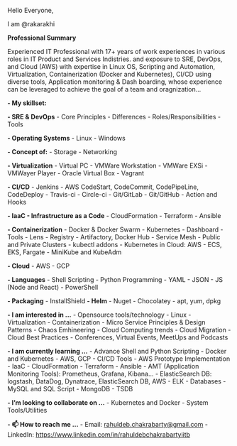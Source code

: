 Hello Everyone,

I am @rakarakhi

**Professional Summary**

Experienced IT Professional with 17+ years of work experiences in various roles in IT Product and Services Indistries. and exposure to SRE, DevOps, and Cloud (AWS) with expertise in Linux OS, Scripting and Automation, Virtualization, Containerization (Docker and Kubernetes), CI/CD using diverse tools, Application monitoring & Dash boarding, whose experience can be leveraged to achieve the goal of a team and oragnization...

**- My skillset:**

  **- SRE & DevOps**
      - Core Principles
      - Differences
      - Roles/Responsibilities
      - Tools
    
  **- Operating Systems**
      - Linux
      - Windows
    
  **- Concept of:**
      - Storage
      - Networking
    
  **- Virtualization**
      - Virtual PC
      - VMWare Workstation
      - VMWare EXSi
      - VMWayer Player
      - Oracle Virtual Box
      - Vagrant
    
  **- CI/CD**
      - Jenkins
      - AWS CodeStart, CodeCommit, CodePipeLine, CodeDeploy
      - Travis-ci
      - Circle-ci
      - Git/GitLab
      - Git/GitHub - Action and Hooks
    
  **- IaaC - Infrastructure as a Code**
      - CloudFormation
      - Terraform
      - Ansible
    
  **- Containerization**
      - Docker & Docker Swarm
      - Kubernetes
      - Dashboard
      - Tools - Lens
      - Registry - Artifactory, Docker Hub
      - Service Mesh
      - Public and Private Clusters
      - kubectl addons
      - Kubernetes in Cloud: AWS - ECS, EKS, Fargate
      - MiniKube and KubeAdm
    
  **- Cloud**
      - AWS
      - GCP
    
  **- Languages**
      - Shell Scripting
      - Python Programming
      - YAML
      - JSON
      - JS (Node and React)
      - PowerShell
    
  **- Packaging**
      - InstallShield
      **- Helm**
      - Nuget
      - Chocolatey
      - apt, yum, dpkg
    
**- I am interested in ...**
    - Opensource tools/technology
    - Linux
    - Virtualization
    - Containerization
    - Micro Service Principles & Design Patterns
    - Chaos Emhineering
    - Cloud Computing trends
    - Cloud Migration
    - Cloud Best Practices
    - Conferences, Virtual Events, MeetUps and Podcasts
  
**- I am currently learning ...**
    - Advance Shell and Python Scripting
    - Docker and Kubernetes
    - AWS, GCP
    - CI/CD Tools
    - AWS Prototype Implementation
    - IaaC
      - CloudFormation
      - Terraform
      - Ansible
    - AMT (Application Monitoring Tools): Prometheus, Grafana, Kibana...
    - ElasticSearch DB: logstash, DataDog, Dynatrace, ElasticSearch DB, AWS - ELK
    - Databases
      - MySQL and SQL Script
      - MongoDB
      - TSDB
 
**- I’m looking to collaborate on ...**
    - Kubernetes and Docker
    - System Tools/Utilities
 
**- 📫 How to reach me ...**
    - Email: rahuldeb.chakrabarty@gmail.com
    - LinkedIn: https://www.linkedin.com/in/rahuldebchakrabartyiitb

<!---
rakarakhi/rakarakhi is a ✨ special ✨ repository because its `README.md` (this file) appears on your GitHub profile.
You can click the Preview link to take a look at your changes.
--->
